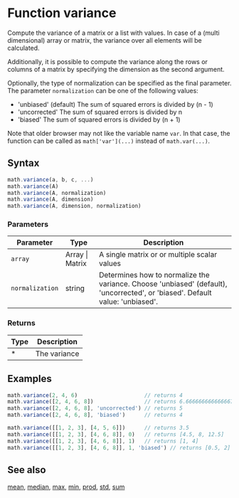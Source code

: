 <!-- Note: This file is automatically generated from source code comments. Changes made in this file will be overridden. -->

# Function variance

Compute the variance of a matrix or a  list with values.
In case of a (multi dimensional) array or matrix, the variance over all
elements will be calculated.

Additionally, it is possible to compute the variance along the rows
or columns of a matrix by specifying the dimension as the second argument.

Optionally, the type of normalization can be specified as the final
parameter. The parameter `normalization` can be one of the following values:

- 'unbiased' (default) The sum of squared errors is divided by (n - 1)
- 'uncorrected'        The sum of squared errors is divided by n
- 'biased'             The sum of squared errors is divided by (n + 1)


Note that older browser may not like the variable name `var`. In that
case, the function can be called as `math['var'](...)` instead of
`math.var(...)`.


## Syntax

```js
math.variance(a, b, c, ...)
math.variance(A)
math.variance(A, normalization)
math.variance(A, dimension)
math.variance(A, dimension, normalization)
```

### Parameters

Parameter | Type | Description
--------- | ---- | -----------
`array` | Array &#124; Matrix |  A single matrix or or multiple scalar values
`normalization` | string |  Determines how to normalize the variance. Choose 'unbiased' (default), 'uncorrected', or 'biased'. Default value: 'unbiased'.

### Returns

Type | Description
---- | -----------
* | The variance


## Examples

```js
math.variance(2, 4, 6)                     // returns 4
math.variance([2, 4, 6, 8])                // returns 6.666666666666667
math.variance([2, 4, 6, 8], 'uncorrected') // returns 5
math.variance([2, 4, 6, 8], 'biased')      // returns 4

math.variance([[1, 2, 3], [4, 5, 6]])      // returns 3.5
math.variance([[1, 2, 3], [4, 6, 8]], 0)   // returns [4.5, 8, 12.5]
math.variance([[1, 2, 3], [4, 6, 8]], 1)   // returns [1, 4]
math.variance([[1, 2, 3], [4, 6, 8]], 1, 'biased') // returns [0.5, 2]
```


## See also

[mean](mean.md),
[median](median.md),
[max](max.md),
[min](min.md),
[prod](prod.md),
[std](std.md),
[sum](sum.md)
